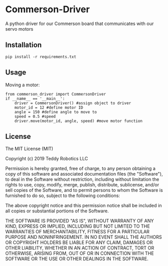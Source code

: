 # Commerson-Driver
A python driver for our Commerson board that communicates with our servo motors

## Installation
 
`pip install -r requirements.txt`
 
## Usage
 
Moving a motor:
```
from commerson_driver import CommersonDriver
if __name__ == '__main__':
    driver = CommersonDriver() #assign object to driver
    motor_id = 12 #define motor ID
    angle = 150 #define angle to move to
    speed = 0.5 #speed
    driver.move(motor_id, angle, speed) #move motor function
```

## License
 
The MIT License (MIT)

Copyright (c) 2019 Teddy Robotics LLC

Permission is hereby granted, free of charge, to any person obtaining a copy of this software and associated documentation files (the "Software"), to deal in the Software without restriction, including without limitation the rights to use, copy, modify, merge, publish, distribute, sublicense, and/or sell copies of the Software, and to permit persons to whom the Software is furnished to do so, subject to the following conditions:

The above copyright notice and this permission notice shall be included in all copies or substantial portions of the Software.

THE SOFTWARE IS PROVIDED "AS IS", WITHOUT WARRANTY OF ANY KIND, EXPRESS OR IMPLIED, INCLUDING BUT NOT LIMITED TO THE WARRANTIES OF MERCHANTABILITY, FITNESS FOR A PARTICULAR PURPOSE AND NONINFRINGEMENT. IN NO EVENT SHALL THE AUTHORS OR COPYRIGHT HOLDERS BE LIABLE FOR ANY CLAIM, DAMAGES OR OTHER LIABILITY, WHETHER IN AN ACTION OF CONTRACT, TORT OR OTHERWISE, ARISING FROM, OUT OF OR IN CONNECTION WITH THE SOFTWARE OR THE USE OR OTHER DEALINGS IN THE SOFTWARE.
